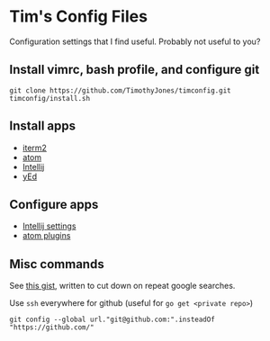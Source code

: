 Tim's Config Files
==================

Configuration settings that I find useful. Probably not useful to you?


## Install vimrc, bash profile, and configure git

```
git clone https://github.com/TimothyJones/timconfig.git
timconfig/install.sh
```

## Install apps

* [iterm2](https://iterm2.com/)
* [atom](https://atom.io/)
* [Intellij](https://www.jetbrains.com/idea/)
* [yEd](https://www.yworks.com/products/yed/download#download)

## Configure apps

* [Intellij settings](instructions/intellij.md)
* [atom plugins](instructions/atom.md)

## Misc commands

See [this gist](https://gist.github.com/TimothyJones/25670501d11b43a7e06039ffed887898), written to cut down on repeat google searches.

Use `ssh` everywhere for github (useful for `go get <private repo>`)

```
git config --global url."git@github.com:".insteadOf "https://github.com/"
```
